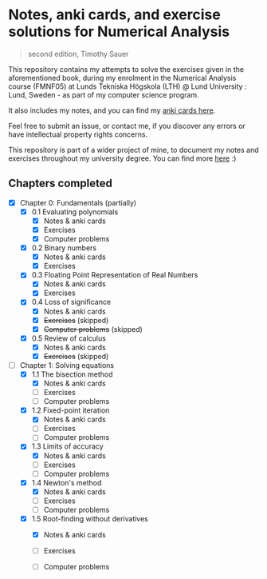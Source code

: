 # Notes, anki cards, and exercise solutions for Numerical Analysis
> second edition, Timothy Sauer

This repository contains my attempts to solve the exercises given in the aforementioned book, during my enrolment in the Numerical Analysis course (FMNF05) at Lunds Tekniska Högskola (LTH) @ Lund University : Lund, Sweden - as part of my computer science program.

It also includes my notes, and you can find my [anki cards here](https://www.github.com/mikael-ros/LTH-anki/Y3/P3/FMNF05/Book).

Feel free to submit an issue, or contact me, if you discover any errors or have intellectual property rights concerns. 

This repository is part of a wider project of mine, to document my notes and exercises throughout my university degree. You can find more [here](https://mikaelrr.notion.site/Delade-anteckningar-Hub-LTH-D-C-f2a47297b9b146dba372e02c4f789d55?pvs=4) :)

## Chapters completed
- [x] Chapter 0: Fundamentals (partially)
  - [x] 0.1 Evaluating polynomials
    - [x] Notes & anki cards
    - [x] Exercises 
    - [x] Computer problems
  - [x] 0.2 Binary numbers
    - [x] Notes & anki cards
    - [x] Exercises
  - [x] 0.3 Floating Point Representation of Real Numbers
    - [x] Notes & anki cards
    - [x] Exercises  
  - [x] 0.4 Loss of significance
    - [x] Notes & anki cards
    - [x] ~~Exercises~~ (skipped)
    - [x] ~~Computer problems~~ (skipped)
  - [x] 0.5 Review of calculus
    - [x] Notes & anki cards
    - [x] ~~Exercises~~ (skipped)
- [ ] Chapter 1: Solving equations
  - [x] 1.1 The bisection method
    - [x] Notes & anki cards
    - [ ] Exercises 
    - [ ] Computer problems
  - [x] 1.2 Fixed-point iteration
    - [x] Notes & anki cards
    - [ ] Exercises 
    - [ ] Computer problems
  - [x] 1.3 Limits of accuracy
    - [x] Notes & anki cards
    - [ ] Exercises 
    - [ ] Computer problems 
  - [x] 1.4 Newton's method
    - [x] Notes & anki cards
    - [ ] Exercises 
    - [ ] Computer problems 
  - [x] 1.5 Root-finding without derivatives
    - [x] Notes & anki cards
    - [ ] Exercises 
    - [ ] Computer problems 

